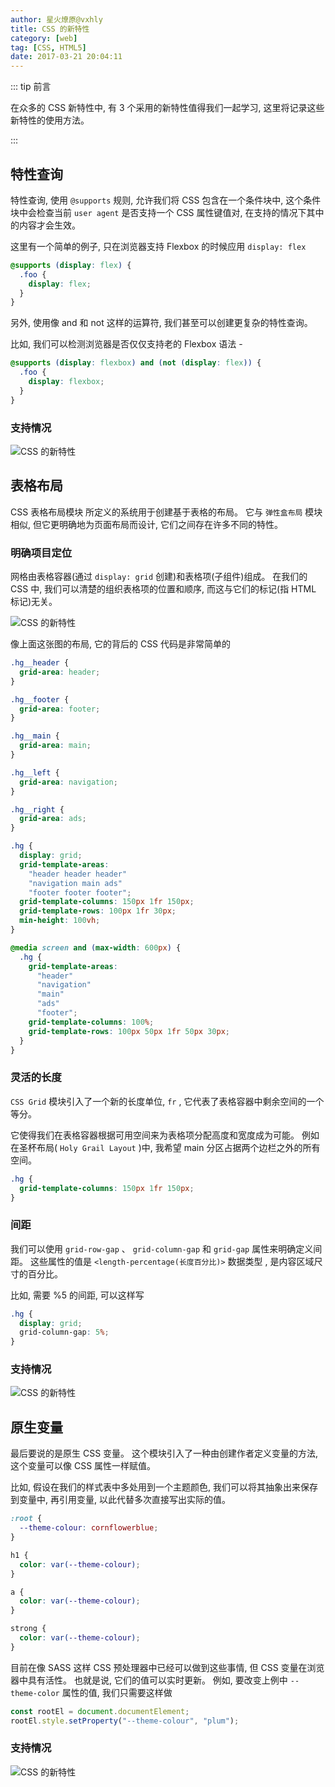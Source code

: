 ```yaml
---
author: 星火燎原@vxhly
title: CSS 的新特性
category: [web]
tag: [CSS, HTML5]
date: 2017-03-21 20:04:11
---
```


::: tip 前言

在众多的 CSS 新特性中, 有 3 个采用的新特性值得我们一起学习, 这里将记录这些新特性的使用方法。

:::

<!-- more -->

## 特性查询

特性查询, 使用 `@supports` 规则, 允许我们将 CSS 包含在一个条件块中, 这个条件块中会检查当前 `user agent` 是否支持一个 CSS 属性键值对, 在支持的情况下其中的内容才会生效。

这里有一个简单的例子, 只在浏览器支持 Flexbox 的时候应用 `display: flex`

```css
@supports (display: flex) {
  .foo {
    display: flex;
  }
}
```

另外, 使用像 and 和 not 这样的运算符, 我们甚至可以创建更复杂的特性查询。

比如, 我们可以检测浏览器是否仅仅支持老的 Flexbox 语法 -

```css
@supports (display: flexbox) and (not (display: flex)) {
  .foo {
    display: flexbox;
  }
}
```

### 支持情况

![CSS 的新特性](/assets/css-new-features-1.png)

## 表格布局

CSS 表格布局模块 所定义的系统用于创建基于表格的布局。 它与 `弹性盒布局` 模块相似, 但它更明确地为页面布局而设计, 它们之间存在许多不同的特性。

### 明确项目定位

网格由表格容器(通过 `display: grid` 创建)和表格项(子组件)组成。 在我们的 CSS 中, 我们可以清楚的组织表格项的位置和顺序, 而这与它们的标记(指 HTML 标记)无关。<br>

![CSS 的新特性](/assets/css-new-features-2.gif)

像上面这张图的布局, 它的背后的 CSS 代码是非常简单的

```css
.hg__header {
  grid-area: header;
}

.hg__footer {
  grid-area: footer;
}

.hg__main {
  grid-area: main;
}

.hg__left {
  grid-area: navigation;
}

.hg__right {
  grid-area: ads;
}

.hg {
  display: grid;
  grid-template-areas:
    "header header header"
    "navigation main ads"
    "footer footer footer";
  grid-template-columns: 150px 1fr 150px;
  grid-template-rows: 100px 1fr 30px;
  min-height: 100vh;
}

@media screen and (max-width: 600px) {
  .hg {
    grid-template-areas:
      "header"
      "navigation"
      "main"
      "ads"
      "footer";
    grid-template-columns: 100%;
    grid-template-rows: 100px 50px 1fr 50px 30px;
  }
}
```

### 灵活的长度

`CSS Grid` 模块引入了一个新的长度单位, `fr` , 它代表了表格容器中剩余空间的一个等分。

它使得我们在表格容器根据可用空间来为表格项分配高度和宽度成为可能。 例如在圣杯布局( `Holy Grail Layout` )中, 我希望 main 分区占据两个边栏之外的所有空间。

```css
.hg {
  grid-template-columns: 150px 1fr 150px;
}
```

### 间距

我们可以使用 `grid-row-gap` 、 `grid-column-gap` 和 `grid-gap` 属性来明确定义间距。 这些属性的值是 `<length-percentage(长度百分比)>` 数据类型 , 是内容区域尺寸的百分比。

比如, 需要 %5 的间距, 可以这样写

```css
.hg {
  display: grid;
  grid-column-gap: 5%;
}
```

### 支持情况

![CSS 的新特性](/assets/css-new-features-3.png)

## 原生变量

最后要说的是原生 CSS 变量。 这个模块引入了一种由创建作者定义变量的方法, 这个变量可以像 CSS 属性一样赋值。

比如, 假设在我们的样式表中多处用到一个主题颜色, 我们可以将其抽象出来保存到变量中, 再引用变量, 以此代替多次直接写出实际的值。

```css
:root {
  --theme-colour: cornflowerblue;
}

h1 {
  color: var(--theme-colour);
}

a {
  color: var(--theme-colour);
}

strong {
  color: var(--theme-colour);
}
```

目前在像 SASS 这样 CSS 预处理器中已经可以做到这些事情, 但 CSS 变量在浏览器中具有活性。 也就是说, 它们的值可以实时更新。 例如, 要改变上例中 `--theme-color` 属性的值, 我们只需要这样做

```js
const rootEl = document.documentElement;
rootEl.style.setProperty("--theme-colour", "plum");
```

### 支持情况

![CSS 的新特性](/assets/css-new-features-4.png)
